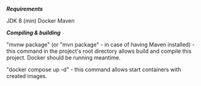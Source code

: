 _**Requirements**_

JDK 8 (min)
Docker
Maven


_**Compiling & building**_

"mvnw package" (or "mvn package" - in case of having Maven installed) - this command in the project's root directory allows build and compile 
this project. Docker should be running meantime.

"docker compose up -d" - this command allows start containers with created images.